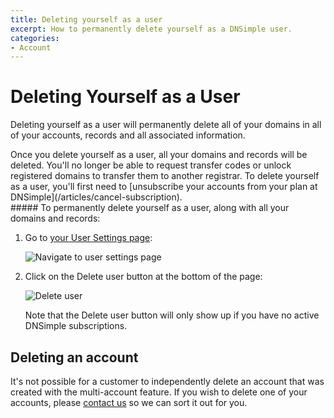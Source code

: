 ```yaml
---
title: Deleting yourself as a user
excerpt: How to permanently delete yourself as a DNSimple user.
categories:
- Account
---
```


# Deleting Yourself as a User

Deleting yourself as a user will permanently delete all of your domains in all of your accounts, records and all associated information.

<warning>
Once you delete yourself as a user, all your domains and records will be deleted. You'll no longer be able to request transfer codes or unlock registered domains to transfer them to another registrar.
</warning>
<note>
To delete yourself as a user, you'll first need to [unsubscribe your accounts from your plan at DNSimple](/articles/cancel-subscription).
</note>

<div class="section-steps" markdown="1">
##### To permanently delete yourself as a user, along with all your domains and records:

1. Go to [your User Settings page](https://dnsimple.com/user):

    ![Navigate to user settings page](/files/access-user-settings.jpg)

1. Click on the <label>Delete user</label> button at the bottom of the page:

     ![Delete user](/files/delete-user.png)

   Note that the <label>Delete user</label> button will only show up if you have no active DNSimple subscriptions.
</div>

## Deleting an account
It's not possible for a customer to independently delete an account that was created with the multi-account feature. If you wish to delete one of your accounts, please [contact us](https://dnsimple.com/contact) so we can sort it out for you.
